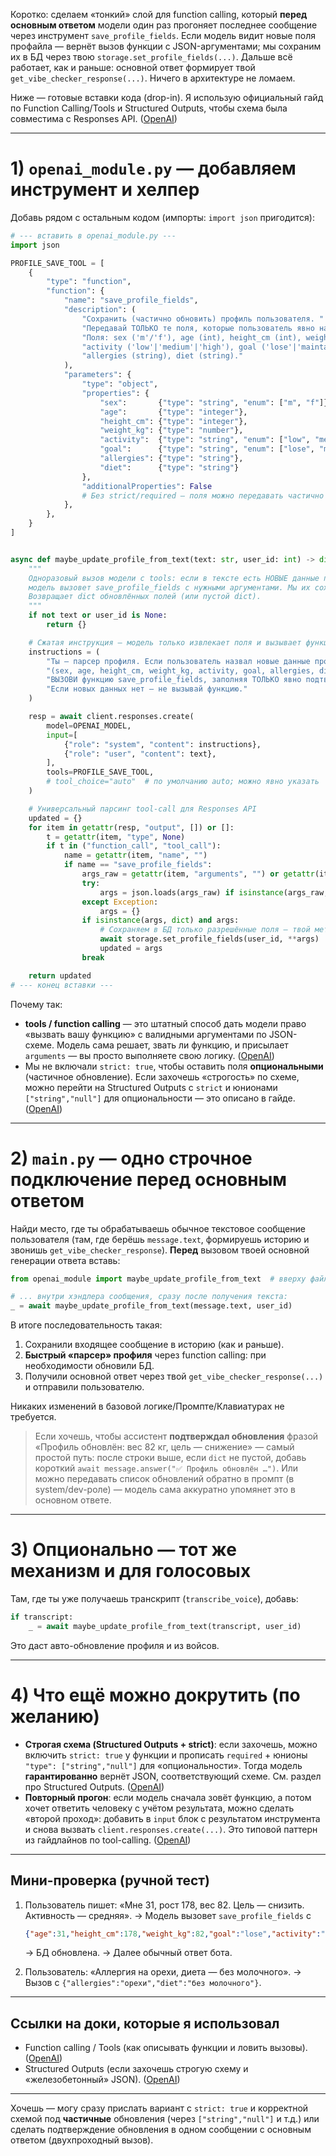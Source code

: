 Коротко: сделаем «тонкий» слой для function calling, который **перед основным ответом** модели один раз прогоняет последнее сообщение через инструмент `save_profile_fields`. Если модель видит новые поля профайла — вернёт вызов функции с JSON-аргументами; мы сохраним их в БД через твою `storage.set_profile_fields(...)`. Дальше всё работает, как и раньше: основной ответ формирует твой `get_vibe_checker_response(...)`. Ничего в архитектуре не ломаем.

Ниже — готовые вставки кода (drop-in). Я использую официальный гайд по Function Calling/Tools и Structured Outputs, чтобы схема была совместима с Responses API. ([OpenAI][1])

---

# 1) `openai_module.py` — добавляем инструмент и хелпер

Добавь рядом с остальным кодом (импорты: `import json` пригодится):

```python
# --- вставить в openai_module.py ---
import json

PROFILE_SAVE_TOOL = [
    {
        "type": "function",
        "function": {
            "name": "save_profile_fields",
            "description": (
                "Сохранить (частично обновить) профиль пользователя. "
                "Передавай ТОЛЬКО те поля, которые пользователь явно назвал или подтвердил. "
                "Поля: sex ('m'/'f'), age (int), height_cm (int), weight_kg (float/int), "
                "activity ('low'|'medium'|'high'), goal ('lose'|'maintain'|'gain'), "
                "allergies (string), diet (string)."
            ),
            "parameters": {
                "type": "object",
                "properties": {
                    "sex":       {"type": "string", "enum": ["m", "f"]},
                    "age":       {"type": "integer"},
                    "height_cm": {"type": "integer"},
                    "weight_kg": {"type": "number"},
                    "activity":  {"type": "string", "enum": ["low", "medium", "high"]},
                    "goal":      {"type": "string", "enum": ["lose", "maintain", "gain"]},
                    "allergies": {"type": "string"},
                    "diet":      {"type": "string"}
                },
                "additionalProperties": False
                # Без strict/required — поля можно передавать частично (это проще для нашей задачи).
            },
        },
    }
]


async def maybe_update_profile_from_text(text: str, user_id: int) -> dict:
    """
    Одноразовый вызов модели с tools: если в тексте есть НОВЫЕ данные профиля —
    модель вызовет save_profile_fields с нужными аргументами. Мы их сохраним в БД.
    Возвращает dict обновлённых полей (или пустой dict).
    """
    if not text or user_id is None:
        return {}

    # Cжатая инструкция — модель только извлекает поля и вызывает функцию при необходимости
    instructions = (
        "Ты — парсер профиля. Если пользователь назвал новые данные профиля "
        "(sex, age, height_cm, weight_kg, activity, goal, allergies, diet), "
        "ВЫЗОВИ функцию save_profile_fields, заполняя ТОЛЬКО явно подтверждённые поля. "
        "Если новых данных нет — не вызывай функцию."
    )

    resp = await client.responses.create(
        model=OPENAI_MODEL,
        input=[
            {"role": "system", "content": instructions},
            {"role": "user", "content": text},
        ],
        tools=PROFILE_SAVE_TOOL,
        # tool_choice="auto"  # по умолчанию auto; можно явно указать
    )

    # Универсальный парсинг tool-call для Responses API
    updated = {}
    for item in getattr(resp, "output", []) or []:
        t = getattr(item, "type", None)
        if t in ("function_call", "tool_call"):
            name = getattr(item, "name", "")
            if name == "save_profile_fields":
                args_raw = getattr(item, "arguments", "") or getattr(item, "input", "")
                try:
                    args = json.loads(args_raw) if isinstance(args_raw, str) else (args_raw or {})
                except Exception:
                    args = {}
                if isinstance(args, dict) and args:
                    # Сохраняем в БД только разрешённые поля — твой метод это уже делает
                    await storage.set_profile_fields(user_id, **args)
                    updated = args
                break

    return updated
# --- конец вставки ---
```

Почему так:

* **tools / function calling** — это штатный способ дать модели право «вызвать вашу функцию» с валидными аргументами по JSON-схеме. Модель сама решает, звать ли функцию, и присылает `arguments` — вы просто выполняете свою логику. ([OpenAI][1])
* Мы не включали `strict: true`, чтобы оставить поля **опциональными** (частичное обновление). Если захочешь «строгость» по схеме, можно перейти на Structured Outputs c `strict` и юнионами `["string","null"]` для опциональности — это описано в гайде. ([OpenAI][2])

---

# 2) `main.py` — одно строчное подключение перед основным ответом

Найди место, где ты обрабатываешь обычное текстовое сообщение пользователя (там, где берёшь `message.text`, формируешь историю и звонишь `get_vibe_checker_response`). **Перед** вызовом твоей основной генерации ответа вставь:

```python
from openai_module import maybe_update_profile_from_text  # вверху файла

# ... внутри хэндлера сообщения, сразу после получения текста:
_ = await maybe_update_profile_from_text(message.text, user_id)
```

В итоге последовательность такая:

1. Сохранили входящее сообщение в историю (как и раньше).
2. **Быстрый «парсер» профиля** через function calling: при необходимости обновили БД.
3. Получили основной ответ через твой `get_vibe_checker_response(...)` и отправили пользователю.

Никаких изменений в базовой логике/Промпте/Клавиатурах не требуется.

> Если хочешь, чтобы ассистент **подтверждал обновления** фразой «Профиль обновлён: вес 82 кг, цель — снижение» — самый простой путь: после строки выше, если `dict` не пустой, добавь короткий `await message.answer("✅ Профиль обновлён …")`. Или можно передавать список обновлений обратно в промпт (в system/dev-роле) — модель сама аккуратно упомянет это в основном ответе.

---

# 3) Опционально — тот же механизм и для голосовых

Там, где ты уже получаешь транскрипт (`transcribe_voice`), добавь:

```python
if transcript:
    _ = await maybe_update_profile_from_text(transcript, user_id)
```

Это даст авто-обновление профиля и из войсов.

---

# 4) Что ещё можно докрутить (по желанию)

* **Строгая схема (Structured Outputs + strict)**: если захочешь, можно включить `strict: true` у функции и прописать `required` + юнионы `"type": ["string","null"]` для «опциональности». Тогда модель **гарантированно** вернёт JSON, соответствующий схеме. См. раздел про Structured Outputs. ([OpenAI][2])
* **Повторный прогон**: если модель сначала зовёт функцию, а потом хочет ответить человеку с учётом результата, можно сделать «второй проход»: добавить в `input` блок с результатом инструмента и снова вызвать `client.responses.create(...)`. Это типовой паттерн из гайдлайнов по tool-calling. ([OpenAI][1])

---

## Мини-проверка (ручной тест)

1. Пользователь пишет:
   «Мне 31, рост 178, вес 82. Цель — снизить. Активность — средняя».
   → Модель вызовет `save_profile_fields` с

   ```json
   {"age":31,"height_cm":178,"weight_kg":82,"goal":"lose","activity":"medium"}
   ```

   → БД обновлена. → Далее обычный ответ бота.

2. Пользователь:
   «Аллергия на орехи, диета — без молочного».
   → Вызов с `{"allergies":"орехи","diet":"без молочного"}`.

---

## Ссылки на доки, которые я использовал

* Function calling / Tools (как описывать функции и ловить вызовы). ([OpenAI][1])
* Structured Outputs (если захочешь строгую схему и «железобетонный» JSON). ([OpenAI][2])

---

Хочешь — могу сразу прислать вариант с `strict: true` и корректной схемой под **частичные** обновления (через `["string","null"]` и т.д.) или сделать подтверждение обновления в одном сообщении с основным ответом (двухпроходный вызов).

[1]: https://platform.openai.com/docs/guides/function-calling?utm_source=chatgpt.com "Function calling - OpenAI API"
[2]: https://platform.openai.com/docs/guides/structured-outputs?utm_source=chatgpt.com "OpenAI Structured Outputs Guide"
